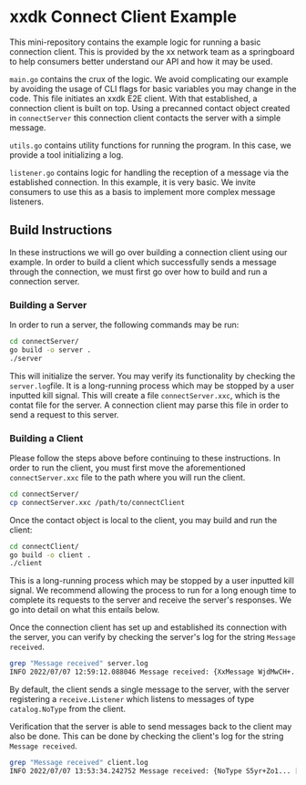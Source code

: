 # xxdk Connect Client Example

This mini-repository contains the example logic for running a basic connection
client. This is provided by the xx network team as a springboard to
help consumers better understand our API and how it may be used.

`main.go` contains the crux of the logic. We avoid complicating our example by
avoiding the usage of CLI flags for basic variables you may change in the code.
This file initiates an xxdk E2E client. With that established, a connection 
client is built on top. Using a precanned contact object created in 
`connectServer` this connection client contacts the server with a simple 
message.

`utils.go` contains utility functions for running the program. In this case,
we provide a tool initializing a log.

`listener.go` contains logic for handling the reception of a message via the
established connection. In this example, it is very basic. We invite consumers
to use this as a basis to implement more complex message listeners.

## Build Instructions

In these instructions we will go over building a connection client using our
example. In order to build a client which successfully sends a message through
the connection, we must first go over how to build and run a connection server.

### Building a Server

In order to run a server, the following commands may be run:

```bash
cd connectServer/
go build -o server .
./server
```

This will initialize the server. You may verify its functionality by checking
the `server.log`file. It is a long-running process which may be
stopped by a user inputted kill signal. This will create a file
`connectServer.xxc`, which is the contat file for the server. A connection
client may parse this file in order to send a request to this server.

### Building a Client

Please follow the steps above before continuing to these instructions.
In order to run the client, you must first move the aforementioned
`connectServer.xxc` file to the path where you will run the client.

```bash
cd connectServer/
cp connectServer.xxc /path/to/connectClient
```

Once the contact object is local to the client, you may build and run
the client:

```bash
cd connectClient/
go build -o client .
./client 
```

This is a long-running process which may be stopped by a user inputted kill
signal. We recommend allowing the process to run for a long enough time to
complete its requests to the server and receive the server's responses. We go
into detail on what this entails below.

Once the connection client has set up and established its connection with the
server, you can verify by checking the server's log for the string 
`Message received`.

```bash
grep "Message received" server.log 
INFO 2022/07/07 12:59:12.088046 Message received: {XxMessage WjdMwCH+... [73 102 32 116 104 105 115 32 109 101 115 115 97 103 101 32 105 115 32 115 101 110 116 32 115 117 99 99 101 115 115 102 117 108 108 121 44 32 119 101 39 108 108 32 104 97 118 101 32 101 115 116 97 98 108 105 115 104 101 100 32 99 111 110 116 97 99 116 32 119 105 116 104 32 116 104 101 32 115 101 114 118 101 114 46] kuycotVTjefJ4nZWJ+Ksg9/jviANn6suteW6HPmXroID l74No/qjr/8Q74mA9VadudforXet8OykqSvPIEFAeUQD [0 0 0 0 0 2 245 150] 2022-07-07 12:59:07.078570118 -0700 PDT true {58339144 QUEUED 0xc001e12780 map[PENDING:1969-12-31 16:00:01.65722394 -0800 PST PRECOMPUTING:2022-07-07 12:59:00.644730058 -0700 PDT STANDBY:2022-07-07 12:59:07.062879269 -0700 PDT QUEUED:2022-07-07 12:59:10.062881354 -0700 PDT] [] 1000 18 187058678 ID:58339144  UpdateID:187058678  State:3  BatchSize:1000  Topology:"3\xdd\xc9;\xce\xc5\xf0\xff&\x8c\xf1\x7f\nf\xa8K\x17\xb6\xd1\x0b|a\t[\x14\x8e\xde\xd1qϊB\x02"  Topology:"\xf5\\\x94MB\x19ڣq݃\xbee\x99\xbfF\xb5\xa9\xf3k\x0e8 gl\xf5:d\x11\xab\x89\x17\x02"  Topology:"\x01\xc1\xf6Gi\x972p\xa9\x96\xb4\x12\x0f1\x1c\xebw\xef\xca\xed\"F\xa7w\xe2\n\xbb8\xcbd\x05=\x02"  Topology:"\xd5\xc3\xd00\xa3a;RqDs\xf0\xda<\xa3)$y\xef\xc1\xa0\x12_k?\x00\rIebL\xfe\x02"  Topology:"vQ\xcd\t\xaf\x91ڤ\x86\x8ecl\x84\xb1\x95\x1e\x8f+ږQ\\ﷀ]7\x89\x08\x02"  Timestamps:1657223940  Timestamps:1657223940644730058  Timestamps:1657223947062879269  Timestamps:1657223950062881354  Timestamps:0  Timestamps:0  Timestamps:0  ResourceQueueTimeoutMillis:3906340864  AddressSpaceSize:18  EccSignature:{Nonce:"\xb2y\xccf\x86E\xe0NR\xd2J3|\xb8d\xfe\xb3\xa8\xad\xa2\x92\xe0\xe4\x0bZ\x07\xbeٓ\xb4z\xf2"  Signature:"\xe1\xc9 \x92_\xfe\x9d\x7f\x18\xb920C \xa6\xd1\xe9U\xbb\x93o\x9b\x1bp<Y\xb1\x9f\xb7O\x012^^\x9doa\x06P\x83\xfes\xbf\xe1\xaeL\xb0+\\\xdc\x12r4)\xdas49\xf6=\xd2\x13\xa0\x07"}}}
```

By default, the client sends a single message to the server, with the server
registering a `receive.Listener` which listens to messages of type 
`catalog.NoType` from the client. 

Verification that the server is able to send messages back to the client may 
also be done. This can be done by checking the client's log for the string
`Message received`.

```bash
grep "Message received" client.log 
INFO 2022/07/07 13:53:34.242752 Message received: {NoType S5yr+Zo1... [73 102 32 116 104 105 115 32 109 101 115 115 97 103 101 32 105 115 32 115 101 110 116 32 115 117 99 99 101 115 115 102 117 108 108 121 44 32 119 101 39 108 108 32 104 97 118 101 32 101 115 116 97 98 108 105 115 104 101 100 32 99 111 110 116 97 99 116 32 119 105 116 104 32 116 104 101 32 99 108 105 101 110 116 46] aT1Z9OLBN+WLMSk9UjN/2Jxe6xtmU9RadnqXU9mf8kgD q9G7VmURis3jNwj8FHxgpS3sukSdL/8+MlLaqyGbJwYD [0 0 0 0 0 1 159 92] 2022-07-07 13:53:31.078117153 -0700 PDT true {58349730 QUEUED 0xc000bc04c0 map[PENDING:1969-12-31 16:00:01.657227203 -0800 PST PRECOMPUTING:2022-07-07 13:53:23.246307109 -0700 PDT STANDBY:2022-07-07 13:53:29.216187342 -0700 PDT QUEUED:2022-07-07 13:53:32.216189662 -0700 PDT] [] 1000 18 187093087 ID:58349730  UpdateID:187093087  State:3  BatchSize:1000  Topology:"\x9bTM6\xeeh,\x7fT\xf1\xe9\x1f\xd4\x07X\x98T\xdb\x7fy\xd7\x0e\x84p\x04:\xe2m\x95E9J\x02"  Topology:"\xdd4\x04ʧ\xdd\xdd<\x86\x85\x00{\x03\xdb\xd0rC\xcc\xe5<\xc6>\xf1~\x17\xe2\xcc\xcd`\xfcBm\x02"  Topology:"\xdax\xa2\xe1f\x033!S\x9a1cX\xadKƗ\x90\x97c\xcc$|j\x9e\xc1Z\x9b\xc6@5%\x02"  Topology:"\xd53\xc0\x1a\x9fm\x90-~D%kE\x1e+\xfc0d:R\xe20\xaa2\xa5\\N\x19\xb0e\xc5_\x02"  Topology:"\xb59M\xf4w\xc6\x07\xec\xd61A\x02\xf9\xf3\x14\x9d\xf5\xd8F0\x84a\xea:\xcc\x10\x95&8du\x14\x02"  Timestamps:1657227203  Timestamps:1657227203246307109  Timestamps:1657227209216187342  Timestamps:1657227212216189662  Timestamps:0  Timestamps:0  Timestamps:0  ResourceQueueTimeoutMillis:3906340864  AddressSpaceSize:18  EccSignature:{Nonce:"\xc3Ͼ\xc8T\xe1\xadE\x81\x94r\t\x14,\xfa\u008a\xfc8\x93h\xac\xf4e\xe4Y \xeb\xa5v\xa9\x82"  Signature:"E$\xffjŲ\xfa/޿\xe6U@\x1d\xedp\xc4\xd7ջ\x88\xe1\xea?7\x8f\x837\xc2 ?\x99\xe5\xcc\xd7\xcd}\xadw`fPĸ\x06\x1bm\x84,\x02f\xce\xe4\x08\x96\x84K\x0c\x88wy\xfds\n"}}}
```


